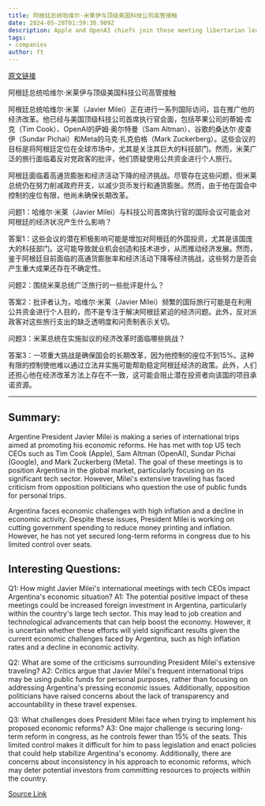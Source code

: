 ```yaml
---
title: 阿根廷总统哈维尔·米莱伊与顶级美国科技公司高管接触
date: 2024-05-28T01:59:30.909Z
description: Apple and OpenAI chiefs join those meeting libertarian leader but instability has deterred investment
tags: 
- companies
author: ft
---
```


[原文链接](https://ft.com/content/4ab30d78-aafc-47cc-8a4b-17f9a6f43bed)

阿根廷总统哈维尔·米莱伊与顶级美国科技公司高管接触

阿根廷总统哈维尔·米莱（Javier Milei）正在进行一系列国际访问，旨在推广他的经济改革。他已经与美国顶级科技公司首席执行官会面，包括苹果公司的蒂姆·库克（Tim Cook）、OpenAI的萨姆·奥尔特曼（Sam Altman）、谷歌的桑达尔·皮查伊（Sundar Pichai）和Meta的马克·扎克伯格（Mark Zuckerberg）。这些会议的目标是将阿根廷定位在全球市场中，尤其是关注其巨大的科技部门。然而，米莱广泛的旅行面临着反对党政客的批评，他们质疑使用公共资金进行个人旅行。

阿根廷面临着高通货膨胀和经济活动下降的经济挑战。尽管存在这些问题，但米莱总统仍在努力削减政府开支，以减少货币发行和通货膨胀。然而，由于他在国会中控制的座位有限，他尚未确保长期改革。

问题1：哈维尔·米莱（Javier Milei）与科技公司首席执行官的国际会议可能会对阿根廷的经济状况产生什么影响？

答案1：这些会议的潜在积极影响可能是增加对阿根廷的外国投资，尤其是该国庞大的科技部门。这可能导致就业机会创造和技术进步，从而推动经济发展。然而，鉴于阿根廷目前面临的高通货膨胀率和经济活动下降等经济挑战，这些努力是否会产生重大成果还存在不确定性。

问题2：围绕米莱总统广泛旅行的一些批评是什么？

答案2：批评者认为，哈维尔·米莱（Javier Milei）频繁的国际旅行可能是在利用公共资金进行个人目的，而不是专注于解决阿根廷紧迫的经济问题。此外，反对派政客对这些旅行支出的缺乏透明度和问责制表示关切。

问题3：米莱总统在实施拟议的经济改革时面临哪些挑战？

答案3：一项重大挑战是确保国会的长期改革，因为他控制的座位不到15%。这种有限的控制使他难以通过立法并实施可能帮助稳定阿根廷经济的政策。此外，人们还担心他在经济改革方法上存在不一致，这可能会阻止潜在投资者向该国的项目承诺资源。

---

## Summary:
Argentine President Javier Milei is making a series of international trips aimed at promoting his economic reforms. He has met with top US tech CEOs such as Tim Cook (Apple), Sam Altman (OpenAI), Sundar Pichai (Google), and Mark Zuckerberg (Meta). The goal of these meetings is to position Argentina in the global market, particularly focusing on its significant tech sector. However, Milei's extensive traveling has faced criticism from opposition politicians who question the use of public funds for personal trips.

Argentina faces economic challenges with high inflation and a decline in economic activity. Despite these issues, President Milei is working on cutting government spending to reduce money printing and inflation. However, he has not yet secured long-term reforms in congress due to his limited control over seats.

## Interesting Questions:
Q1: How might Javier Milei's international meetings with tech CEOs impact Argentina's economic situation?
A1: The potential positive impact of these meetings could be increased foreign investment in Argentina, particularly within the country's large tech sector. This may lead to job creation and technological advancements that can help boost the economy. However, it is uncertain whether these efforts will yield significant results given the current economic challenges faced by Argentina, such as high inflation rates and a decline in economic activity.

Q2: What are some of the criticisms surrounding President Milei's extensive traveling?
A2: Critics argue that Javier Milei's frequent international trips may be using public funds for personal purposes, rather than focusing on addressing Argentina's pressing economic issues. Additionally, opposition politicians have raised concerns about the lack of transparency and accountability in these travel expenses.

Q3: What challenges does President Milei face when trying to implement his proposed economic reforms?
A3: One major challenge is securing long-term reform in congress, as he controls fewer than 15% of the seats. This limited control makes it difficult for him to pass legislation and enact policies that could help stabilize Argentina's economy. Additionally, there are concerns about inconsistency in his approach to economic reforms, which may deter potential investors from committing resources to projects within the country.

[Source Link](https://ft.com/content/4ab30d78-aafc-47cc-8a4b-17f9a6f43bed)

